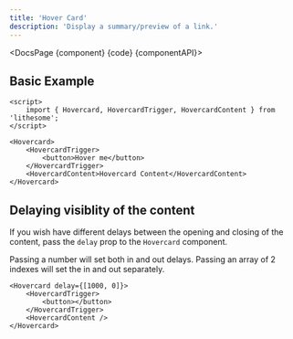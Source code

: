 ```yaml
---
title: 'Hover Card'
description: 'Display a summary/preview of a link.'
---
```


<script>
	import {DocsPage} from '$site/index.ts';

	import componentAPI from './api';
	import {default as component} from './component.svelte';
	import {default as code} from './component.svelte?raw';
</script>

<DocsPage {component} {code} {componentAPI}>

## Basic Example

```svelte
<script>
	import { Hovercard, HovercardTrigger, HovercardContent } from 'lithesome';
</script>

<Hovercard>
	<HovercardTrigger>
		<button>Hover me</button>
	</HovercardTrigger>
	<HovercardContent>Hovercard Content</HovercardContent>
</Hovercard>
```

## Delaying visiblity of the content

If you wish have different delays between the opening and closing of the content, pass the `delay` prop to the `Hovercard` component.

Passing a number will set both in and out delays. Passing an array of 2 indexes will set the in and out separately.

```svelte
<Hovercard delay={[1000, 0]}>
	<HovercardTrigger>
		<button></button>
	</HovercardTrigger>
	<HovercardContent />
</Hovercard>
```

</DocsPage>
